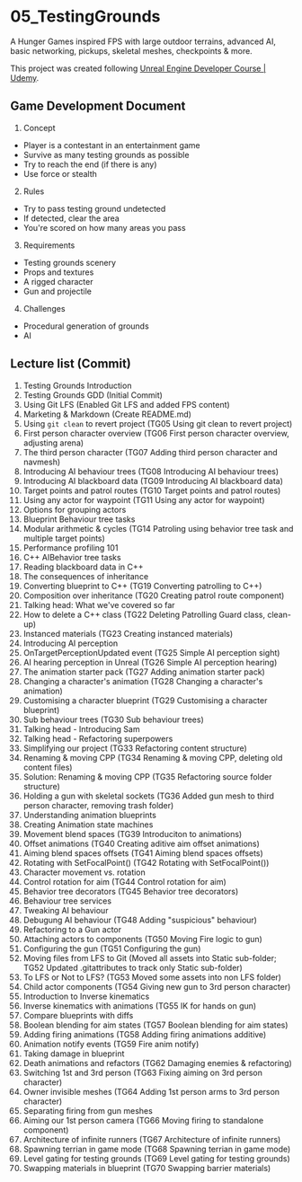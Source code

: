 # 05_TestingGrounds
A Hunger Games inspired FPS with large outdoor terrains, advanced AI, basic networking, pickups, skeletal meshes, checkpoints &amp; more.

This project was created following [Unreal Engine Developer Course | Udemy](https://www.udemy.com/unrealcourse/).

## Game Development Document

1. Concept
* Player is a contestant in an entertainment game
* Survive as many testing grounds as possible
* Try to reach the end (if there is any)
* Use force or stealth
2. Rules
* Try to pass testing ground undetected
* If detected, clear the area
* You're scored on how many areas you pass
3. Requirements
* Testing grounds scenery
* Props and textures
* A rigged character
* Gun and projectile
4. Challenges
* Procedural generation of grounds
* AI

## Lecture list (Commit)

1. Testing Grounds Introduction
1. Testing Grounds GDD (Initial Commit)
1. Using Git LFS (Enabled Git LFS and added FPS content)
1. Marketing &amp; Markdown (Create README.md)
1. Using `git clean` to revert project (TG05 Using git clean to revert project)
1. First person character overview (TG06 First person character overview, adjusting arena)
1. The third person character (TG07 Adding third person character and navmesh)
1. Introducing AI behaviour trees (TG08 Introducing AI behaviour trees)
1. Introducing AI blackboard data (TG09 Introducing AI blackboard data)
1. Target points and patrol routes (TG10 Target points and patrol routes)
1. Using any actor for waypoint (TG11 Using any actor for waypoint)
1. Options for grouping actors
1. Blueprint Behaviour tree tasks
1. Modular arithmetic & cycles (TG14 Patroling using behavior tree task and multiple target points)
1. Performance profiling 101
1. C++ AIBehavior tree tasks
1. Reading blackboard data in C++
1. The consequences of inheritance
1. Converting blueprint to C++ (TG19 Converting patrolling to C++)
1. Composition over inheritance (TG20 Creating patrol route component)
1. Talking head: What we've covered so far
1. How to delete a C++ class (TG22 Deleting Patrolling Guard class, clean-up)
1. Instanced materials (TG23 Creating instanced materials)
1. Introducing AI perception
1. OnTargetPerceptionUpdated event (TG25 Simple AI perception sight)
1. AI hearing perception in Unreal (TG26 Simple AI perception hearing)
1. The animation starter pack (TG27 Adding animation starter pack)
1. Changing a character's animation (TG28 Changing a character's animation)
1. Customising a character blueprint (TG29 Customising a character blueprint)
1. Sub behaviour trees (TG30 Sub behaviour trees)
1. Talking head - Introducing Sam
1. Talking head - Refactoring superpowers
1. Simplifying our project (TG33 Refactoring content structure)
1. Renaming & moving CPP (TG34 Renaming & moving CPP, deleting old content files)
1. Solution: Renaming & moving CPP (TG35 Refactoring source folder structure)
1. Holding a gun with skeletal sockets (TG36 Added gun mesh to third person character, removing trash folder)
1. Understanding animation blueprints
1. Creating Animation state machines
1. Movement blend spaces (TG39 Introduciton to animations)
1. Offset animations (TG40 Creating aditive aim offset animations)
1. Aiming blend spaces offsets (TG41 Aiming blend spaces offsets)
1. Rotating with SetFocalPoint() (TG42 Rotating with SetFocalPoint())
1. Character movement vs. rotation
1. Control rotation for aim (TG44 Control rotation for aim)
1. Behavior tree decorators (TG45 Behavior tree decorators)
1. Behaviour tree services
1. Tweaking AI behaviour
1. Debugung AI behaviour (TG48 Adding "suspicious" behaviour)
1. Refactoring to a Gun actor
1. Attaching actors to components (TG50 Moving Fire logic to gun)
1. Configuring the gun (TG51 Configuring the gun)
1. Moving files from LFS to Git (Moved all assets into Static sub-folder; TG52 Updated .gitattributes to track only Static sub-folder)
1. To LFS or Not to LFS? (TG53 Moved some assets into non LFS folder)
1. Child actor components (TG54 Giving new gun to 3rd person character)
1. Introduction to Inverse kinematics
1. Inverse kinematics with animations (TG55 IK for hands on gun)
1. Compare blueprints with diffs
1. Boolean blending for aim states (TG57 Boolean blending for aim states)
1. Adding firing animations (TG58 Adding firing animations additive)
1. Animation notify events (TG59 Fire anim notify)
1. Taking damage in blueprint
1. Death animations and refactors (TG62 Damaging enemies & refactoring)
1. Switching 1st and 3rd person (TG63 Fixing aiming on 3rd person character)
1. Owner invisible meshes (TG64 Adding 1st person arms to 3rd person character)
1. Separating firing from gun meshes
1. Aiming our 1st person camera (TG66 Moving firing to standalone component)
1. Architecture of infinite runners (TG67 Architecture of infinite runners)
1. Spawning terrian in game mode (TG68 Spawning terrian in game mode)
1. Level gating for testing grounds (TG69 Level gating for testing grounds)
1. Swapping materials in blueprint (TG70 Swapping barrier materials)